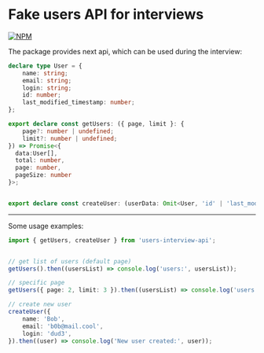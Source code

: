 # Fake users API for interviews

[![NPM](https://nodei.co/npm/users-interview-api.png)](https://npmjs.org/package/users-interview-api)


The package provides next api, which can be used during the interview:

```ts
declare type User = {
    name: string;
    email: string;
    login: string;
    id: number;
    last_modified_timestamp: number;
};

export declare const getUsers: ({ page, limit }: {
    page?: number | undefined;
    limit?: number | undefined;
}) => Promise<{
  data:User[],
  total: number,
  page: number,
  pageSize: number
}>;


export declare const createUser: (userData: Omit<User, 'id' | 'last_modified_timestamp'>) => Promise<User>;
```

---

Some usage examples:

```ts
import { getUsers, createUser } from 'users-interview-api';


// get list of users (default page)
getUsers().then((usersList) => console.log('users:', usersList));

// specific page
getUsers({ page: 2, limit: 3 }).then((usersList) => console.log('users:', usersList.data));

// create new user
createUser({
    name: 'Bob',
    email: 'b0b@mail.cool',
    login: 'dud3',
}).then((user) => console.log('New user created:', user));
```